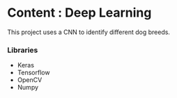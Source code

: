 # Content : Deep Learning

This project uses a CNN to identify different dog breeds.

### Libraries
* Keras
* Tensorflow
* OpenCV
* Numpy

